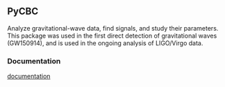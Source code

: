 ## PyCBC

Analyze gravitational-wave data, find signals, and study their parameters. This package was used in the first direct detection of gravitational waves (GW150914), and is used in the ongoing analysis of LIGO/Virgo data.  

### Documentation

[documentation](ligo-cbc.github.io/pycbc/latest/html/)
